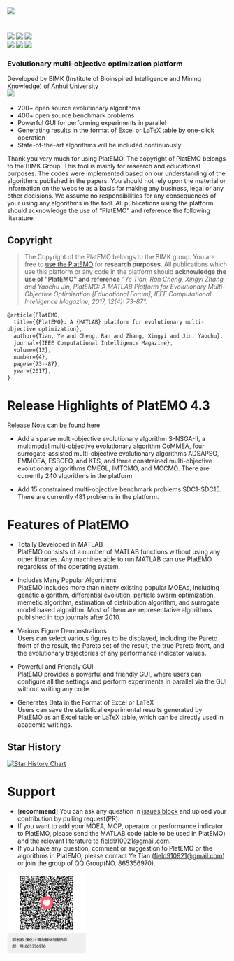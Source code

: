 <div><img src="https://wx1.sinaimg.cn/mw690/00752cx4ly1giwaot2hg8j30u00uzmya.jpg" width=256></div>

#
[![](https://img.shields.io/badge/Download-Latest-yellow.svg)](https://github.com/BIMK/PlatEMO/archive/master.zip) 
[![](https://img.shields.io/github/release/BIMK/PlatEMO.svg)](https://github.com/BIMK/PlatEMO/releases/)
[![](https://img.shields.io/badge/Matlab-%3E%3D%202018a%20-blue.svg)](#PlatEMO)  
[![](https://img.shields.io/badge/Windows-Pass-brightgreen.svg)](#PlatEMO)
[![](https://img.shields.io/badge/Linux-Pass-brightgreen.svg)](#PlatEMO)
[![](https://img.shields.io/badge/MacOS-Pass-brightgreen.svg)](#PlatEMO)
<h3>Evolutionary multi-objective optimization platform</h3>
Developed by BIMK (Institute of Bioinspired Intelligence and Mining Knowledge) of Anhui University 
<!-- and NICE (Nature Inspired Computing and Engineering Group) of University of Surrey -->
<div>
<img src="https://wx2.sinaimg.cn/mw690/00752cx4ly1gnpnfh0i4yj30m80m83zx.jpg" width=160>
<!-- <img src="https://wx2.sinaimg.cn/mw690/00752cx4ly1gnpnfgz0ulj30px08n74t.jpg" height=140> -->
</div>

* 200+ open source evolutionary algorithms
* 400+ open source benchmark problems
* Powerful GUI for performing experiments in parallel
* Generating results in the format of Excel or LaTeX table by one-click operation
* State-of-the-art algorithms will be included continuously

Thank you very much for using PlatEMO. The copyright of PlatEMO belongs to the BIMK Group. This
tool is mainly for research and educational purposes. The codes were implemented based on our
understanding of the algorithms published in the papers. You should not rely upon the material or
information on the website as a basis for making any business, legal or any other decisions. We
assume no responsibilities for any consequences of your using any algorithms in the tool. All
publications using the platform should acknowledge the use of “PlatEMO” and reference the
following literature:

## Copyright
> The Copyright of the PlatEMO belongs to the BIMK group. You are free to [use the PlatEMO](https://github.com/BIMK/PlatEMO/releases) for **research purposes**. All publications which use this platform or any code in the platform should **acknowledge the use of "PlatEMO" and reference** _"Ye Tian, Ran Cheng, Xingyi Zhang, and Yaochu Jin, PlatEMO: A MATLAB Platform for Evolutionary Multi-Objective Optimization [Educational Forum], IEEE Computational Intelligence Magazine, 2017, 12(4): 73-87"._  

```
@article{PlatEMO,
  title={{PlatEMO}: A {MATLAB} platform for evolutionary multi-objective optimization},
  author={Tian, Ye and Cheng, Ran and Zhang, Xingyi and Jin, Yaochu},
  journal={IEEE Computational Intelligence Magazine},
  volume={12},
  number={4},
  pages={73--87},
  year={2017},
}
```

# Release Highlights of PlatEMO 4.3
[Release Note can be found here](./Doc/releasenote.md)

* Add a sparse multi-objective evolutionary algorithm S-NSGA-II, a multimodal multi-objective evolutionary algorithm CoMMEA, four surrogate-assisted multi-objective evolutionary algorithms ADSAPSO, EMMOEA, ESBCEO, and KTS, and three constrained multi-objective evolutionary algorithms CMEGL, IMTCMO, and MCCMO. There are currently 240 algorithms in the platform.

* Add 15 constrained multi-objective benchmark problems SDC1-SDC15. There are currently 481 problems in the platform.

# Features of PlatEMO
*  Totally Developed in MATLAB  
PlatEMO consists of a number of MATLAB functions without using any other libraries. Any machines able to run MATLAB can use PlatEMO regardless of the operating system.  

*  Includes Many Popular Algorithms  
PlatEMO includes more than ninety existing popular MOEAs, including genetic algorithm, differential evolution, particle swarm optimization, memetic algorithm, estimation of distribution algorithm, and surrogate model based algorithm. Most of them are representative algorithms published in top journals after 2010.  

*  Various Figure Demonstrations  
Users can select various figures to be displayed, including the Pareto front of the result, the Pareto set of the result, the true Pareto front, and the evolutionary trajectories of any performance indicator values.  

*  Powerful and Friendly GUI  
PlatEMO provides a powerful and friendly GUI, where users can configure all the settings and perform experiments in parallel via the GUI without writing any code.  

*  Generates Data in the Format of Excel or LaTeX  
Users can save the statistical experimental results generated by PlatEMO as an Excel table or LaTeX table, which can be directly used in academic writings. 

## Star History

[![Star History Chart](https://api.star-history.com/svg?repos=BIMK/PlatEMO&type=Date)](https://star-history.com/#BIMK/PlatEMO&Date)

# Support  
* [**recommend**] You can ask any question in [issues block](https://github.com/BIMK/PlatEMO/issues) and upload your contribution by pulling request(PR).   
* If you want to add your MOEA, MOP, operator or performance indicator to PlatEMO, please send the MATLAB code (able to be used in PlatEMO) and the relevant literature to field910921@gmail.com.  
* If you have any question, comment or suggestion to PlatEMO or the algorithms in PlatEMO, please contact Ye Tian (field910921@gmail.com) or join the group of QQ Group(NO. 865356970).    

<!--- <img src="https://wx2.sinaimg.cn/orj360/00752cx4ly1h3o150chxij309x0afwg2.jpg" width=180>  -->
<img src="https://github.com/BIMK/PlatEMO/blob/master/Doc/qqgroup5.png" width=180>

